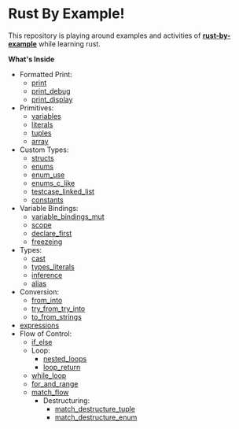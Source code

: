 

# Rust By Example!

This repository is playing around examples and activities of **[rust-by-example](https://doc.rust-lang.org/stable/rust-by-example/index.html)** while learning rust.

**What's Inside**
- Formatted Print:
    - [print](../master/src/print.rs)
	 - [print_debug](../master/src/debug.rs)
	 - [print_display](../master/src/display.rs)
- Primitives:
	- [variables](../master/src/variables.rs)
	 - [literals](../master/src/literals.rs)
	 - [tuples](../master/src/tuples.rs)
	 - [array](../master/src/array.rs)
- Custom Types:
	 - [structs](../master/src/structs.rs)
	 - [enums](../master/src/enums.rs)
	 - [enum_use](../master/src/enum_use.rs)
	 - [enums_c_like](../master/src/enums_c_like.rs)
	 - [testcase_linked_list](../master/src/testcase_linked_list.rs)
	 - [constants](../master/src/constants.rs)
- Variable Bindings:
	 - [variable_bindings_mut](../master/src/variable_bindings_mut.rs)
	 - [scope](../master/src/scope.rs)
	 - [declare_first](../master/src/declare_first.rs)
	 - [freezeing](../master/src/freezeing.rs)
- Types:
	 - [cast](../master/src/cast.rs)
	 - [types_literals](../master/src/types_literals.rs)
	 - [inference](../master/src/inference.rs)
	 - [alias](../master/src/alias.rs)
- Conversion:
	 - [from_into](../master/src/from_into.rs)
	 - [try_from_try_into](../master/src/try_from_try_into.rs) 
	 - [to_from_strings](../master/src/to_from_strings.rs)
- [expressions](../master/src/expressions.rs)
- Flow of Control:
	- [if_else](../master/src/if_else.rs)
	- Loop:
		- [nested_loops](../master/src/nested_loops.rs)
		- [loop_return](../master/src/loop_return.rs)
	- [while_loop](../master/src/while_loop.rs)
	- [for_and_range](../master/src/for_and_range.rs)
	- [match_flow](../master/src/match_flow.rs)
		- Destructuring:
			- [match_destructure_tuple](../master/src/match_destructure_tuple.rs)
			- [match_destructure_enum](../master/src/match_destructure_enum.rs)

